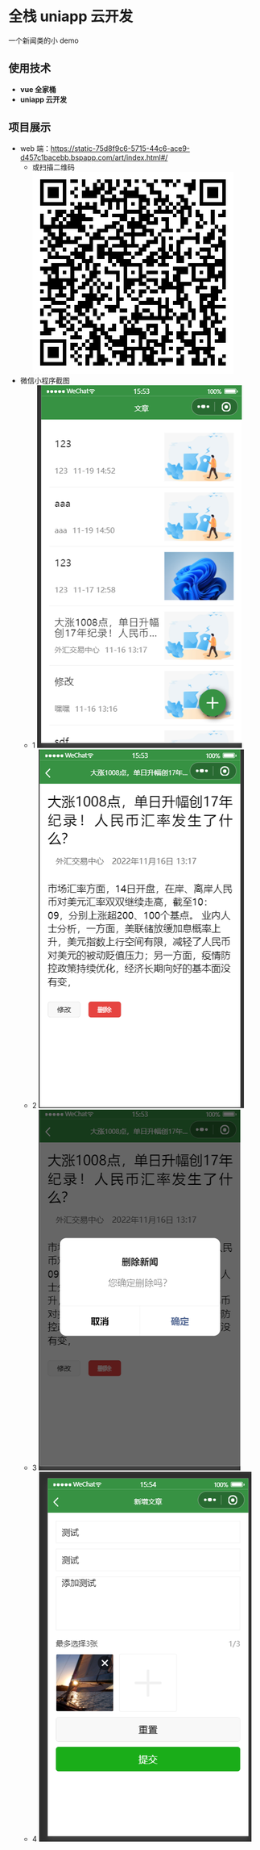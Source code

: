 # 全栈 uniapp 云开发

一个新闻类的小 demo

## 使用技术

- **vue 全家桶**
- **uniapp 云开发**

## 项目展示

- web 端：https://static-75d8f9c6-5715-44c6-ace9-d457c1bacebb.bspapp.com/art/index.html#/
  - 或扫描二维码 ![](./%E6%88%AA%E5%9B%BE/%E4%BA%8C%E7%BB%B4%E7%A0%81.png)
- 微信小程序截图
  - 1 ![](./%E6%88%AA%E5%9B%BE/Snipaste_2022-11-19_15-54-01.png)
  - 2 ![](./%E6%88%AA%E5%9B%BE/Snipaste_2022-11-19_15-54-10.png)
  - 3 ![](./%E6%88%AA%E5%9B%BE/Snipaste_2022-11-19_15-54-19.png)
  - 4 ![](./%E6%88%AA%E5%9B%BE/Snipaste_2022-11-19_15-54-42.png)
